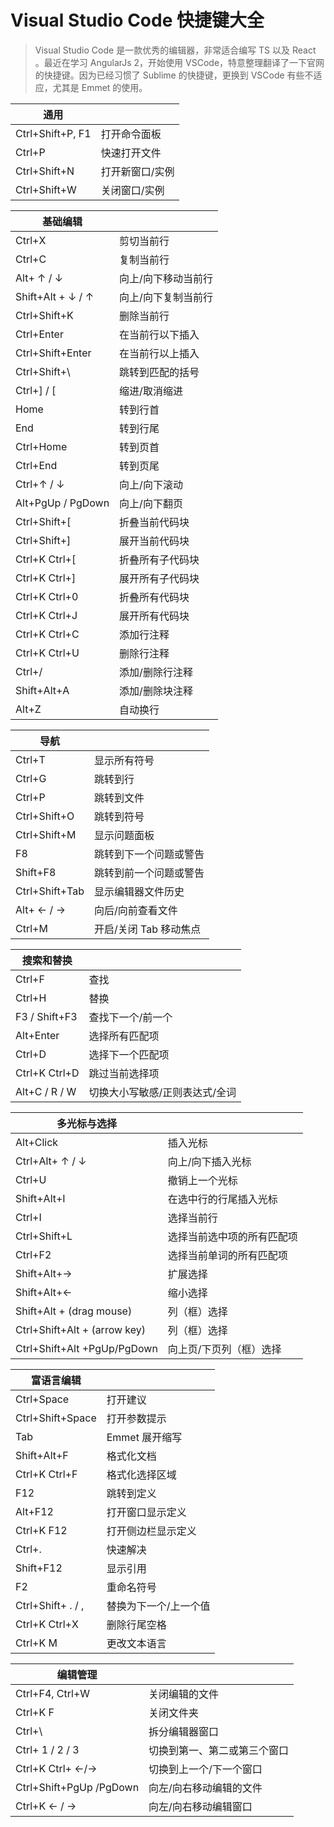 # Visual Studio Code  快捷键大全

> Visual Studio Code 是一款优秀的编辑器，非常适合编写 TS 以及 React 。最近在学习 AngularJs  2，开始使用 VSCode，特意整理翻译了一下官网的快捷键。因为已经习惯了 Sublime 的快捷键，更换到 VSCode 有些不适应，尤其是  Emmet 的使用。

| 通用             |                 |
| ---------------- | --------------- |
| Ctrl+Shift+P, F1 | 打开命令面板    |
| Ctrl+P           | 快速打开文件    |
| Ctrl+Shift+N     | 打开新窗口/实例 |
| Ctrl+Shift+W     | 关闭窗口/实例   |

| 基础编辑          |                     |
| ----------------- | ------------------- |
| Ctrl+X            | 剪切当前行          |
| Ctrl+C            | 复制当前行          |
| Alt+ ↑ / ↓        | 向上/向下移动当前行 |
| Shift+Alt + ↓ / ↑ | 向上/向下复制当前行 |
| Ctrl+Shift+K      | 删除当前行          |
| Ctrl+Enter        | 在当前行以下插入    |
| Ctrl+Shift+Enter  | 在当前行以上插入    |
| Ctrl+Shift+\      | 跳转到匹配的括号    |
| Ctrl+] / [        | 缩进/取消缩进       |
| Home              | 转到行首            |
| End               | 转到行尾            |
| Ctrl+Home         | 转到页首            |
| Ctrl+End          | 转到页尾            |
| Ctrl+↑ / ↓        | 向上/向下滚动       |
| Alt+PgUp / PgDown | 向上/向下翻页       |
| Ctrl+Shift+[      | 折叠当前代码块      |
| Ctrl+Shift+]      | 展开当前代码块      |
| Ctrl+K Ctrl+[     | 折叠所有子代码块    |
| Ctrl+K Ctrl+]     | 展开所有子代码块    |
| Ctrl+K Ctrl+0     | 折叠所有代码块      |
| Ctrl+K Ctrl+J     | 展开所有代码块      |
| Ctrl+K Ctrl+C     | 添加行注释          |
| Ctrl+K Ctrl+U     | 删除行注释          |
| Ctrl+/            | 添加/删除行注释     |
| Shift+Alt+A       | 添加/删除块注释     |
| Alt+Z             | 自动换行            |

| 导航           |                        |
| -------------- | ---------------------- |
| Ctrl+T         | 显示所有符号           |
| Ctrl+G         | 跳转到行               |
| Ctrl+P         | 跳转到文件             |
| Ctrl+Shift+O   | 跳转到符号             |
| Ctrl+Shift+M   | 显示问题面板           |
| F8             | 跳转到下一个问题或警告 |
| Shift+F8       | 跳转到前一个问题或警告 |
| Ctrl+Shift+Tab | 显示编辑器文件历史     |
| Alt+ ← / →     | 向后/向前查看文件      |
| Ctrl+M         | 开启/关闭 Tab 移动焦点 |

| 搜索和替换    |                                |
| ------------- | ------------------------------ |
| Ctrl+F        | 查找                           |
| Ctrl+H        | 替换                           |
| F3 / Shift+F3 | 查找下一个/前一个              |
| Alt+Enter     | 选择所有匹配项                 |
| Ctrl+D        | 选择下一个匹配项               |
| Ctrl+K Ctrl+D | 跳过当前选择项                 |
| Alt+C / R / W | 切换大小写敏感/正则表达式/全词 |

| 多光标与选择                 |                            |
| ---------------------------- | -------------------------- |
| Alt+Click                    | 插入光标                   |
| Ctrl+Alt+ ↑ / ↓              | 向上/向下插入光标          |
| Ctrl+U                       | 撤销上一个光标             |
| Shift+Alt+I                  | 在选中行的行尾插入光标     |
| Ctrl+I                       | 选择当前行                 |
| Ctrl+Shift+L                 | 选择当前选中项的所有匹配项 |
| Ctrl+F2                      | 选择当前单词的所有匹配项   |
| Shift+Alt+→                  | 扩展选择                   |
| Shift+Alt+←                  | 缩小选择                   |
| Shift+Alt + (drag mouse)     | 列（框）选择               |
| Ctrl+Shift+Alt + (arrow key) | 列（框）选择               |
| Ctrl+Shift+Alt +PgUp/PgDown  | 向上页/下页列（框）选择    |

| 富语言编辑        |                       |
| ----------------- | --------------------- |
| Ctrl+Space        | 打开建议              |
| Ctrl+Shift+Space  | 打开参数提示          |
| Tab               | Emmet 展开缩写        |
| Shift+Alt+F       | 格式化文档            |
| Ctrl+K Ctrl+F     | 格式化选择区域        |
| F12               | 跳转到定义            |
| Alt+F12           | 打开窗口显示定义      |
| Ctrl+K F12        | 打开侧边栏显示定义    |
| Ctrl+.            | 快速解决              |
| Shift+F12         | 显示引用              |
| F2                | 重命名符号            |
| Ctrl+Shift+ . / , | 替换为下一个/上一个值 |
| Ctrl+K Ctrl+X     | 删除行尾空格          |
| Ctrl+K M          | 更改文本语言          |

| 编辑管理                |                              |
| ----------------------- | ---------------------------- |
| Ctrl+F4, Ctrl+W         | 关闭编辑的文件               |
| Ctrl+K F                | 关闭文件夹                   |
| Ctrl+\                  | 拆分编辑器窗口               |
| Ctrl+ 1 / 2 / 3         | 切换到第一、第二或第三个窗口 |
| Ctrl+K Ctrl+ ←/→        | 切换到上一个/下一个窗口      |
| Ctrl+Shift+PgUp /PgDown | 向左/向右移动编辑的文件      |
| Ctrl+K ← / →            | 向左/向右移动编辑窗口        |